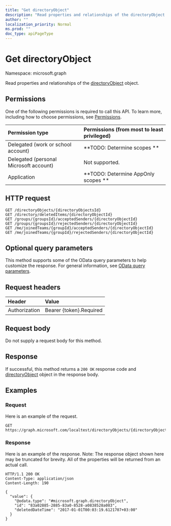 ```yaml
---
title: "Get directoryObject"
description: "Read properties and relationships of the directoryObject object."
author: ""
localization_priority: Normal
ms.prod: ""
doc_type: apiPageType
---
```


# Get directoryObject

Namespace: microsoft.graph

Read properties and relationships of the [directoryObject](../resources/directoryobject.md) object.

## Permissions
One of the following permissions is required to call this API. To learn more, including how to choose permissions, see [Permissions](/concepts/permissions-reference.md).

|Permission type|Permissions (from most to least privileged)|
|:---|:---|
|Delegated (work or school account)|**TODO: Determine scopes **|
|Delegated (personal Microsoft account)|Not supported.|
|Application|**TODO: Determine AppOnly scopes **|

## HTTP request
<!-- {
  "blockType": "ignored"
}
-->
``` http
GET /directoryObjects/{directoryObjectsId}
GET /directory/deletedItems/{directoryObjectId}
GET /groups/{groupsId}/acceptedSenders/{directoryObjectId}
GET /groups/{groupsId}/rejectedSenders/{directoryObjectId}
GET /me/joinedTeams/{groupId}/acceptedSenders/{directoryObjectId}
GET /me/joinedTeams/{groupId}/rejectedSenders/{directoryObjectId}
```

## Optional query parameters
This method supports some of the OData query parameters to help customize the response. For general information, see [OData query parameters](/graph/query-parameters).

## Request headers
|Header|Value|
|:---|:---|
|Authorization|Bearer {token}.Required|

## Request body
Do not supply a request body for this method.

## Response
If successful, this method returns a `200 OK` response code and [directoryObject](../resources/directoryobject.md) object in the response body.

## Examples

### Request
Here is an example of the request.
<!-- {
  "blockType": "request",
  "name": "get_directoryobject"
}
-->
``` http
GET https://graph.microsoft.com/localtest/directoryObjects/{directoryObjectsId}
```

### Response
Here is an example of the response. Note: The response object shown here may be truncated for brevity. All of the properties will be returned from an actual call.
<!-- {
  "blockType": "response",
  "truncated": true,
  "@odata.type": "microsoft.graph.directoryObject"
}
-->
``` http
HTTP/1.1 200 OK
Content-Type: application/json
Content-Length: 190

{
  "value": {
    "@odata.type": "#microsoft.graph.directoryObject",
    "id": "83a02885-2885-83a0-8528-a0838528a083",
    "deletedDateTime": "2017-01-01T00:03:19.6121707+03:00"
  }
}
```

